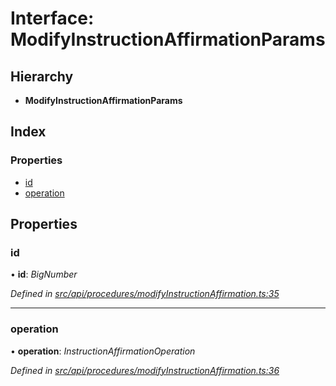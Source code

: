 # Interface: ModifyInstructionAffirmationParams

## Hierarchy

* **ModifyInstructionAffirmationParams**

## Index

### Properties

* [id](modifyinstructionaffirmationparams.md#id)
* [operation](modifyinstructionaffirmationparams.md#operation)

## Properties

###  id

• **id**: *BigNumber*

*Defined in [src/api/procedures/modifyInstructionAffirmation.ts:35](https://github.com/PolymathNetwork/polymesh-sdk/blob/4f2fd432/src/api/procedures/modifyInstructionAffirmation.ts#L35)*

___

###  operation

• **operation**: *InstructionAffirmationOperation*

*Defined in [src/api/procedures/modifyInstructionAffirmation.ts:36](https://github.com/PolymathNetwork/polymesh-sdk/blob/4f2fd432/src/api/procedures/modifyInstructionAffirmation.ts#L36)*
